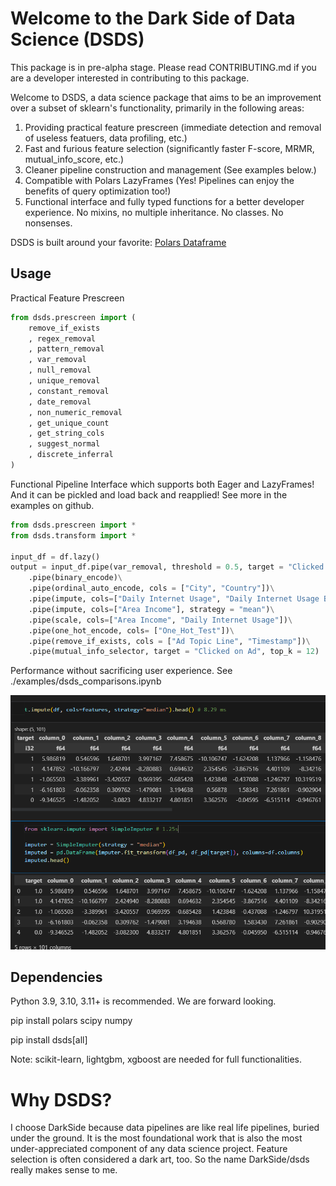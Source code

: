 # Welcome to the Dark Side of Data Science (DSDS)

This package is in pre-alpha stage. Please read CONTRIBUTING.md if you are a developer interested in contributing to this package.

Welcome to DSDS, a data science package that aims to be an improvement over a subset of sklearn's functionality, primarily in the following areas:

1. Providing practical feature prescreen (immediate detection and removal of useless featuers, data profiling, etc.)
2. Fast and furious feature selection (significantly faster F-score, MRMR, mutual_info_score, etc.)
3. Cleaner pipeline construction and management (See examples below.)
4. Compatible with Polars LazyFrames (Yes! Pipelines can enjoy the benefits of query optimization too!)
5. Functional interface and fully typed functions for a better developer experience. No mixins, no multiple inheritance. No classes. No nonsenses.

DSDS is built around your favorite: [Polars Dataframe](https://github.com/pola-rs/polars)

## Usage

Practical Feature Prescreen
```python
from dsds.prescreen import (
    remove_if_exists
    , regex_removal
    , pattern_removal
    , var_removal
    , null_removal
    , unique_removal
    , constant_removal
    , date_removal
    , non_numeric_removal
    , get_unique_count
    , get_string_cols
    , suggest_normal
    , discrete_inferral
)


```

Functional Pipeline Interface which supports both Eager and LazyFrames! And it can be pickled and load back and reapplied! See more in the examples on github.

```python
from dsds.prescreen import *
from dsds.transform import *

input_df = df.lazy()
output = input_df.pipe(var_removal, threshold = 0.5, target = "Clicked on Ad")\
    .pipe(binary_encode)\
    .pipe(ordinal_auto_encode, cols = ["City", "Country"])\
    .pipe(impute, cols=["Daily Internet Usage", "Daily Internet Usage Band", "Area Income Band"], strategy="median")\
    .pipe(impute, cols=["Area Income"], strategy = "mean")\
    .pipe(scale, cols=["Area Income", "Daily Internet Usage"])\
    .pipe(one_hot_encode, cols= ["One_Hot_Test"])\
    .pipe(remove_if_exists, cols = ["Ad Topic Line", "Timestamp"])\
    .pipe(mutual_info_selector, target = "Clicked on Ad", top_k = 12)
```

Performance without sacrificing user experience. See ./examples/dsds_comparisons.ipynb

![Screenshot](./pics/impute.PNG)

## Dependencies

Python 3.9, 3.10, 3.11+ is recommended. We are forward looking.

pip install polars scipy numpy

pip install dsds[all]

Note: scikit-learn, lightgbm, xgboost are needed for full functionalities. 

# Why DSDS?

I choose DarkSide because data pipelines are like real life pipelines, buried under the ground. It is the most foundational work that is also the most under-appreciated component of any data science project. Feature selection is often considered a dark art, too. So the name DarkSide/dsds really makes sense to me.
